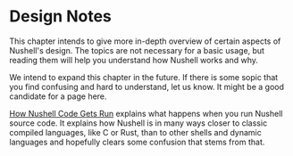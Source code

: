 # Design Notes

This chapter intends to give more in-depth overview of certain aspects of Nushell's design. The topics are not necessary for a basic usage, but reading them will help you understand how Nushell works and why.

We intend to expand this chapter in the future. If there is some sopic that you find confusing and hard to understand, let us know. It might be a good candidate for a page here.

[How Nushell Code Gets Run](how_nushell_code_gets_run.md) explains what happens when you run Nushell source code. It explains how Nushell is in many ways closer to classic compiled languages, like C or Rust, than to other shells and dynamic languages and hopefully clears some confusion that stems from that.
